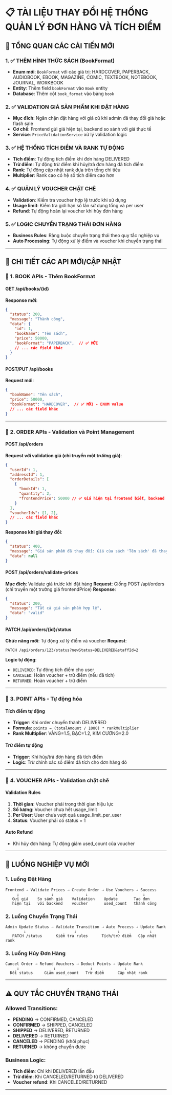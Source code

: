 # 📋 TÀI LIỆU THAY ĐỔI HỆ THỐNG QUẢN LÝ ĐƠN HÀNG VÀ TÍCH ĐIỂM

## 🎯 TỔNG QUAN CÁC CẢI TIẾN MỚI

### 1. ✅ THÊM HÌNH THỨC SÁCH (BookFormat)
- **Enum mới**: `BookFormat` với các giá trị: HARDCOVER, PAPERBACK, AUDIOBOOK, EBOOK, MAGAZINE, COMIC, TEXTBOOK, NOTEBOOK, JOURNAL, WORKBOOK
- **Entity**: Thêm field `bookFormat` vào `Book` entity
- **Database**: Thêm cột `book_format` vào bảng `book`

### 2. ✅ VALIDATION GIÁ SẢN PHẨM KHI ĐẶT HÀNG
- **Mục đích**: Ngăn chặn đặt hàng với giá cũ khi admin đã thay đổi giá hoặc flash sale
- **Cơ chế**: Frontend gửi giá hiện tại, backend so sánh với giá thực tế
- **Service**: `PriceValidationService` xử lý validation logic

### 3. ✅ HỆ THỐNG TÍCH ĐIỂM VÀ RANK TỰ ĐỘNG
- **Tích điểm**: Tự động tích điểm khi đơn hàng DELIVERED
- **Trừ điểm**: Tự động trừ điểm khi hủy/trả đơn hàng đã tích điểm
- **Rank**: Tự động cập nhật rank dựa trên tổng chi tiêu
- **Multiplier**: Rank cao có hệ số tích điểm cao hơn

### 4. ✅ QUẢN LÝ VOUCHER CHẶT CHẼ
- **Validation**: Kiểm tra voucher hợp lệ trước khi sử dụng
- **Usage limit**: Kiểm tra giới hạn số lần sử dụng tổng và per user
- **Refund**: Tự động hoàn lại voucher khi hủy đơn hàng

### 5. ✅ LOGIC CHUYỂN TRẠNG THÁI ĐƠN HÀNG
- **Business Rules**: Ràng buộc chuyển trạng thái theo quy tắc nghiệp vụ
- **Auto Processing**: Tự động xử lý điểm và voucher khi chuyển trạng thái

---

## 🔧 CHI TIẾT CÁC API MỚI/CẬP NHẬT

### 📍 **1. BOOK APIs - Thêm BookFormat**

#### GET /api/books/{id}
**Response mới**:
```json
{
  "status": 200,
  "message": "Thành công",
  "data": {
    "id": 1,
    "bookName": "Tên sách",
    "price": 50000,
    "bookFormat": "PAPERBACK",  // ✅ MỚI
    // ... các field khác
  }
}
```

#### POST/PUT /api/books
**Request mới**:
```json
{
  "bookName": "Tên sách",
  "price": 50000,
  "bookFormat": "HARDCOVER",  // ✅ MỚI - ENUM value
  // ... các field khác
}
```

---

### 📍 **2. ORDER APIs - Validation và Point Management**

#### POST /api/orders
**Request với validation giá (chỉ truyền một trường giá)**:
```json
{
  "userId": 1,
  "addressId": 1,
  "orderDetails": [
    {
      "bookId": 1,
      "quantity": 2,
      "frontendPrice": 50000 // ✅ Giá hiện tại frontend biết, backend tự xác định loại giá (thường/flash sale)
    }
  ],
  "voucherIds": [1, 2],
  // ... các field khác
}
```

**Response khi giá thay đổi**:
```json
{
  "status": 400,
  "message": "Giá sản phẩm đã thay đổi: Giá của sách 'Tên sách' đã thay đổi từ 50,000 VND thành 45,000 VND",
  "data": null
}
```

#### POST /api/orders/validate-prices
**Mục đích**: Validate giá trước khi đặt hàng
**Request**: Giống POST /api/orders (chỉ truyền một trường giá frontendPrice)
**Response**: 
```json
{
  "status": 200,
  "message": "Tất cả giá sản phẩm hợp lệ",
  "data": "valid"
}
```

#### PATCH /api/orders/{id}/status
**Chức năng mới**: Tự động xử lý điểm và voucher
**Request**: 
```
PATCH /api/orders/123/status?newStatus=DELIVERED&staffId=2
```

**Logic tự động**:
- `DELIVERED`: Tự động tích điểm cho user
- `CANCELED`: Hoàn voucher + trừ điểm (nếu đã tích)
- `RETURNED`: Hoàn voucher + trừ điểm

---

### 📍 **3. POINT APIs - Tự động hóa**

#### Tích điểm tự động
- **Trigger**: Khi order chuyển thành DELIVERED
- **Formula**: `points = (totalAmount / 1000) * rankMultiplier`
- **Rank Multiplier**: VÀNG=1.5, BẠC=1.2, KIM CƯƠNG=2.0

#### Trừ điểm tự động  
- **Trigger**: Khi hủy/trả đơn hàng đã tích điểm
- **Logic**: Trừ chính xác số điểm đã tích cho đơn hàng đó

---

### 📍 **4. VOUCHER APIs - Validation chặt chẽ**

#### Validation Rules
1. **Thời gian**: Voucher phải trong thời gian hiệu lực
2. **Số lượng**: Voucher chưa hết usage_limit
3. **Per User**: User chưa vượt quá usage_limit_per_user
4. **Status**: Voucher phải có status = 1

#### Auto Refund
- Khi hủy đơn hàng: Tự động giảm used_count của voucher

---

## 🎯 LUỒNG NGHIỆP VỤ MỚI

### 1. **Luồng Đặt Hàng**
```
Frontend → Validate Prices → Create Order → Use Vouchers → Success
     ↓              ↓              ↓            ↓           ↓
   Gửi giá    So sánh giá    Validation    Update       Tạo đơn
   hiện tại   với backend    voucher       used_count   thành công
```

### 2. **Luồng Chuyển Trạng Thái**
```
Admin Update Status → Validate Transition → Auto Process → Update Rank
        ↓                     ↓                  ↓             ↓
   PATCH /status      Kiểm tra rules      Tích/trừ điểm   Cập nhật rank
```

### 3. **Luồng Hủy Đơn Hàng**
```
Cancel Order → Refund Vouchers → Deduct Points → Update Rank
     ↓               ↓               ↓              ↓
  Đổi status     Giảm used_count   Trừ điểm      Cập nhật rank
```

---

## ⚠️ QUY TẮC CHUYỂN TRẠNG THÁI

### Allowed Transitions:
- **PENDING** → CONFIRMED, CANCELED
- **CONFIRMED** → SHIPPED, CANCELED  
- **SHIPPED** → DELIVERED, RETURNED
- **DELIVERED** → RETURNED
- **CANCELED** → PENDING (khôi phục)
- **RETURNED** → không chuyển được

### Business Logic:
- **Tích điểm**: Chỉ khi DELIVERED lần đầu
- **Trừ điểm**: Khi CANCELED/RETURNED từ DELIVERED
- **Voucher refund**: Khi CANCELED/RETURNED

---


